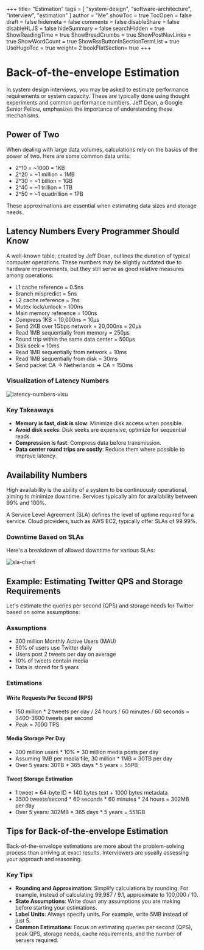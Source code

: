 +++
title= "Estimation"
tags = [ "system-design", "software-architecture", "interview", "estimation" ]
author = "Me"
showToc = true
TocOpen = false
draft = false
hidemeta = false
comments = false
disableShare = false
disableHLJS = false
hideSummary = false
searchHidden = true
ShowReadingTime = true
ShowBreadCrumbs = true
ShowPostNavLinks = true
ShowWordCount = true
ShowRssButtonInSectionTermList = true
UseHugoToc = true
weight= 2
bookFlatSection= true
+++

# Back-of-the-envelope Estimation

In system design interviews, you may be asked to estimate performance requirements or system capacity. These are typically done using thought experiments and common performance numbers. Jeff Dean, a Google Senior Fellow, emphasizes the importance of understanding these mechanisms.

## Power of Two

When dealing with large data volumes, calculations rely on the basics of the power of two. Here are some common data units:

- 2^10 = ~1000 = 1KB
- 2^20 = ~1 million = 1MB
- 2^30 = ~1 billion = 1GB
- 2^40 = ~1 trillion = 1TB
- 2^50 = ~1 quadrillion = 1PB

These approximations are essential when estimating data sizes and storage needs.

## Latency Numbers Every Programmer Should Know

A well-known table, created by Jeff Dean, outlines the duration of typical computer operations. These numbers may be slightly outdated due to hardware improvements, but they still serve as good relative measures among operations:

- L1 cache reference = 0.5ns
- Branch mispredict = 5ns
- L2 cache reference = 7ns
- Mutex lock/unlock = 100ns
- Main memory reference = 100ns
- Compress 1KB = 10,000ns = 10µs
- Send 2KB over 1Gbps network = 20,000ns = 20µs
- Read 1MB sequentially from memory = 250µs
- Round trip within the same data center = 500µs
- Disk seek = 10ms
- Read 1MB sequentially from network = 10ms
- Read 1MB sequentially from disk = 30ms
- Send packet CA -> Netherlands -> CA = 150ms

### Visualization of Latency Numbers

![latency-numbers-visu](../images/latency-numbers-visu.png)

### Key Takeaways

- **Memory is fast, disk is slow**: Minimize disk access when possible.
- **Avoid disk seeks**: Disk seeks are expensive, optimize for sequential reads.
- **Compression is fast**: Compress data before transmission.
- **Data center round trips are costly**: Reduce them where possible to improve latency.

## Availability Numbers

High availability is the ability of a system to be continuously operational, aiming to minimize downtime. Services typically aim for availability between 99% and 100%.

A Service Level Agreement (SLA) defines the level of uptime required for a service. Cloud providers, such as AWS EC2, typically offer SLAs of 99.99%.

### Downtime Based on SLAs

Here's a breakdown of allowed downtime for various SLAs:

![sla-chart](../images/sla-chart.png)

## Example: Estimating Twitter QPS and Storage Requirements

Let's estimate the queries per second (QPS) and storage needs for Twitter based on some assumptions:

### Assumptions

- 300 million Monthly Active Users (MAU)
- 50% of users use Twitter daily
- Users post 2 tweets per day on average
- 10% of tweets contain media
- Data is stored for 5 years

### Estimations

#### Write Requests Per Second (RPS)
- 150 million * 2 tweets per day / 24 hours / 60 minutes / 60 seconds = 3400-3600 tweets per second
- Peak = 7000 TPS

#### Media Storage Per Day
- 300 million users * 10% = 30 million media posts per day
- Assuming 1MB per media file, 30 million * 1MB = 30TB per day
- Over 5 years: 30TB * 365 days * 5 years = 55PB

#### Tweet Storage Estimation
- 1 tweet = 64-byte ID + 140 bytes text + 1000 bytes metadata
- 3500 tweets/second * 60 seconds * 60 minutes * 24 hours = 302MB per day
- Over 5 years: 302MB * 365 days * 5 years = 551GB

## Tips for Back-of-the-envelope Estimation

Back-of-the-envelope estimations are more about the problem-solving process than arriving at exact results. Interviewers are usually assessing your approach and reasoning.

### Key Tips

- **Rounding and Approximation**: Simplify calculations by rounding. For example, instead of calculating 99,987 / 9.1, approximate to 100,000 / 10.
- **State Assumptions**: Write down any assumptions you are making before starting your estimations.
- **Label Units**: Always specify units. For example, write 5MB instead of just 5.
- **Common Estimations**: Focus on estimating queries per second (QPS), peak QPS, storage needs, cache requirements, and the number of servers required.



